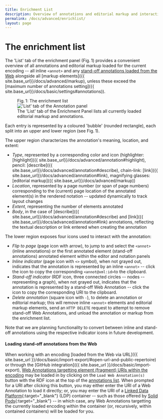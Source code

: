 ```yaml
---
title: Enrichment List
description: Overview of annotations and editorial markup and interacting with them
permalink: /docs/advanced/enrichlist/
layout: page
---
```

# The enrichment list 

The 'List' tab of the enrichment panel (Fig.&thinsp;1) provides a convenient overview of all annotations and editorial markup loaded for the current encoding -- all inline `<annot>` and any [stand-off annotations loaded from the Web](#loading-stand-off-annotations-from-the-web) alongside all [markup elements]({{ site.base_url}}/docs/advanced/markup), unless these exceed the [maximum number of annotations setting]({{ site.base_url}}/docs/basic/settings#annotations)). 

<figure class="figure">
    <div class="figure-title">Fig.&thinsp;1: The enrichment list</div>
        <img class="figure-img" src="{{ site.baseurl }}/assets/img/enrichlist/enrichmentList.gif" 
            alt="'List' tab of the Annotation panel"/>
    <figcaption class="figure-caption">The 'List' tab of the Enrichment Panel lists all currently loaded editorial markup and annotations. </figcaption>
</figure>

Each entry is represented by a coloured 'bubble' (rounded rectangle), each split into an upper and lower region (see Fig.&thinsp;1). 

The upper region characterizes the annotation's meaning, location, and extent:
* *Type*, represented by a corresponding color and icon (highlighter: [highlight]({{ site.base_url}}/docs/advanced/annotation#highlight), pencil: [describe]({{ site.base_url}}/docs/advanced/annotation#describe), chain-link: [link]({{ site.base_url}}/docs/advanced/annotation#link), magnifying glasses: [editorial markup]({{ site.base_url}}/docs/advanced/markup))
* *Location*, represented by a page number (or span of page numbers) corresponding to the (current) page location of the annotated element(s) in the rendered notation -- updated dynamically to track layout changes
* *Extent*, representing the number of elements annotated
* *Body*, in the case of [describe]({{ site.base_url}}/docs/advanced/annotation#describe) and [link]({{ site.base_url}}/docs/advanced/annotation#link) annotations, reflecting the textual description or link entered when creating the annotation

The lower region exposes four icons used to interact with the annotation:
* *Flip to page* (page icon with arrow), to jump to and select the `<annot>` (inline annotations) or the first annotated element (stand-off annotations) annotated element within the editor and notation panels
* *Inline indicator* (page icon with `<>` symbol), when not grayed out, indicates that the annotation is represented by an inline `<annot>` -- click the icon to copy the corresponding `<annot@xml:id>`to the 
clipboard. 
* *Stand-off indicator* (RDF icon, three connected circles -- nodes -- representing a graph), when not grayed out, indicates that the annotation is represented by a stand-off Web Annotation -- click the icon to copy the corresponding URI to the clipboard.
* *Delete annotation* (square icon with `-`), to delete an annotation or editorial markup; this will remove inline `<annot>` elements and editorial markup elements, send an `HTTP DELETE` request to attempt to remove stand-off Web Annotations, and unload the annotation or markup from the enrichment list. 

Note that we are planning functionality to convert between inline and stand-off annotations using the respective indicator icons in future development. 

#### Loading stand-off annotations from the Web
When working with an encoding [loaded from the Web via URL]({{ site.base_url }}/docs/basic/import-export/#open-url-and-public-repertoire) or through the [GitHub integration]({{ site.base_url }}/docs/basic/import-export), [Web Annotations targetting element (fragment) URIs within the encoding](#background-targetting-stand-off-annotations) may be loaded in by clicking on the `Load Web Annotation(s)` button with the RDF icon at the top of the [annotations list](#the-annotations-list). When prompted for a URI after clicking this button, you may either enter the URI of a Web Annotation to load it directly; or, you may enter the URI of a [Linked Data Platform](https://www.w3.org/TR/ldp/){:target="_blank"} (LDP) container -- such as those offered by [Solid Pods](https://solidproject.org/){:target="_blank"} -- in which case, any Web Annotations targetting the currently loaded encoding within the container (or, recursively, within contained containers) will be loaded for you.